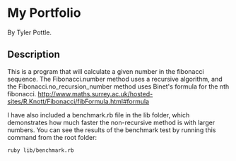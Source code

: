 # My Portfolio

By Tyler Pottle.

## Description

This is a program that will calculate a given number in the fibonacci sequence.
The Fibonacci.number method uses a recursive algorithm, and the
Fibonacci.no_recursion_number method uses Binet's formula for the nth fibonacci.
http://www.maths.surrey.ac.uk/hosted-sites/R.Knott/Fibonacci/fibFormula.html#formula

I have also included a benchmark.rb file in the lib folder, which demonstrates
how much faster the non-recursive method is with larger numbers.
You can see the results of the benchmark test by running this command
from the root folder:
```
ruby lib/benchmark.rb
```
